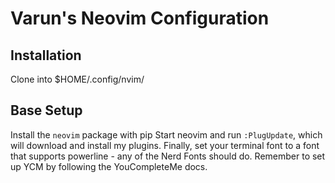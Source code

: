 # Varun's Neovim Configuration

## Installation
Clone into $HOME/.config/nvim/

## Base Setup
Install the `neovim` package with pip
Start neovim and run `:PlugUpdate`, which will download and install my plugins.
Finally, set your terminal font to a font that supports powerline - any of the Nerd Fonts should do.
Remember to set up YCM by following the YouCompleteMe docs.
